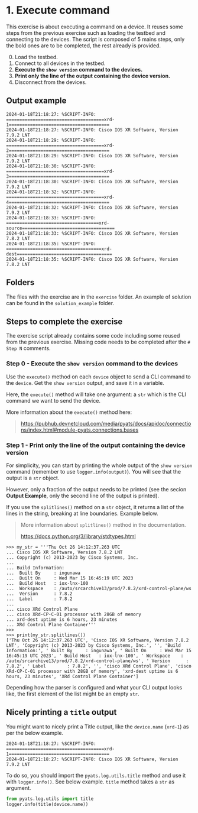 # 1. Execute command

This exercise is about executing a command on a device. It reuses some steps from the previous exercise such as loading the testbed and connecting to the devices.
The script is composed of 5 mains steps, only the bold ones are to be completed, the rest already is provided.

0. Load the testbed.
1. Connect to all devices in the testbed.
2. **Execute the `show version` command to the devices.**
3. **Print only the line of the output containing the device version.**
4. Disconnect from the devices.

## Output example

```
2024-01-18T21:18:27: %SCRIPT-INFO: =====================================xrd-1======================================
2024-01-18T21:18:27: %SCRIPT-INFO: Cisco IOS XR Software, Version 7.9.2 LNT
2024-01-18T21:18:29: %SCRIPT-INFO: =====================================xrd-2======================================
2024-01-18T21:18:29: %SCRIPT-INFO: Cisco IOS XR Software, Version 7.9.2 LNT
2024-01-18T21:18:30: %SCRIPT-INFO: =====================================xrd-3======================================
2024-01-18T21:18:30: %SCRIPT-INFO: Cisco IOS XR Software, Version 7.9.2 LNT
2024-01-18T21:18:32: %SCRIPT-INFO: =====================================xrd-4======================================
2024-01-18T21:18:32: %SCRIPT-INFO: Cisco IOS XR Software, Version 7.9.2 LNT
2024-01-18T21:18:33: %SCRIPT-INFO: ===================================xrd-source===================================
2024-01-18T21:18:33: %SCRIPT-INFO: Cisco IOS XR Software, Version 7.8.2 LNT
2024-01-18T21:18:35: %SCRIPT-INFO: ====================================xrd-dest====================================
2024-01-18T21:18:35: %SCRIPT-INFO: Cisco IOS XR Software, Version 7.8.2 LNT
```

## Folders

The files with the exercise are in the `exercise` folder. An example of solution can be found in the `solution_example` folder.

## Steps to complete the exercise

The exercise script already contains some code including some reused from the previous exercise. Missing code needs to be completed after the `# Step N` comments.

### Step 0 - Execute the `show version` command to the devices

Use the `execute()` method on each `device` object to send a CLI command to the `device`. Get the `show version` output, and save it in a variable.

Here, the `execute()` method will take one argument: a `str` which is the CLI command we want to send the device.

More information about the `execute()` method here:

> https://pubhub.devnetcloud.com/media/pyats/docs/apidoc/connections/index.html#module-pyats.connections.bases

### Step 1 - Print only the line of the output containing the device version

For simplicity, you can start by printing the whole output of the `show version` command (remember to use `logger.info(output)`). You will see that the output is a `str` object.

However, only a fraction of the output needs to be printed (see the secion **Output Example**, only the second line of the output is printed).

If you use the `splitlines()`  method on a `str` object, it returns a list of the lines in the string, breaking at line boundaries. Example below.

> More information about `splitlines()` method in the documentation.
>
> https://docs.python.org/3/library/stdtypes.html

```python-repl
>>> my_str = '''Thu Oct 26 14:12:37.263 UTC
... Cisco IOS XR Software, Version 7.8.2 LNT
... Copyright (c) 2013-2023 by Cisco Systems, Inc.
... 
... Build Information:
...  Built By     : ingunawa
...  Built On     : Wed Mar 15 16:45:19 UTC 2023
...  Build Host   : iox-lnx-100
...  Workspace    : /auto/srcarchive13/prod/7.8.2/xrd-control-plane/ws
...  Version      : 7.8.2
...  Label        : 7.8.2
... 
... cisco XRd Control Plane
... cisco XRd-CP-C-01 processor with 28GB of memory
... xrd-dest uptime is 6 hours, 23 minutes
... XRd Control Plane Container'''
>>> 
>>> print(my_str.splitlines())
['Thu Oct 26 14:12:37.263 UTC', 'Cisco IOS XR Software, Version 7.8.2 LNT', 'Copyright (c) 2013-2023 by Cisco Systems, Inc.', '', 'Build Information:', ' Built By     : ingunawa', ' Built On     : Wed Mar 15 16:45:19 UTC 2023', ' Build Host   : iox-lnx-100', ' Workspace    : /auto/srcarchive13/prod/7.8.2/xrd-control-plane/ws', ' Version      : 7.8.2', ' Label        : 7.8.2', '', 'cisco XRd Control Plane', 'cisco XRd-CP-C-01 processor with 28GB of memory', 'xrd-dest uptime is 6 hours, 23 minutes', 'XRd Control Plane Container']
```

Depending how the parser is configured and what your CLI output looks like, the first element of the list might be an empty `str`.

## Nicely printing a `title` output

You might want to nicely print a Title output, like the `device.name` (`xrd-1`) as per the below example.

```
2024-01-18T21:18:27: %SCRIPT-INFO: =====================================xrd-1======================================
2024-01-18T21:18:27: %SCRIPT-INFO: Cisco IOS XR Software, Version 7.9.2 LNT
```

To do so, you should import the `pyats.log.utils.title` method and use it with `logger.info()`. See below example. `title` method takes a `str` as argument.

```python
from pyats.log.utils import title
logger.info(title(device.name))
```

